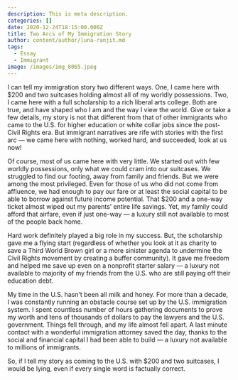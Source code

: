 ```yaml
---
description: This is meta description.
categories: []
date: 2020-12-24T18:15:00.000Z
title: Two Arcs of My Immigration Story
author: content/author/luna-ranjit.md
tags:
  - Essay
  - Immigrant
image: /images/img_8065.jpeg
---
```


I can tell my immigration story two different ways. One, I came here with $200 and two suitcases holding almost all of my worldly possessions. Two, I came here with a full scholarship to a rich liberal arts college. Both are true, and have shaped who I am and the way I view the world. Give or take a few details, my story is not that different from that of other immigrants who came to the U.S. for higher education or white collar jobs since the post-Civil Rights era. But immigrant narratives are rife with stories with the first arc — we came here with nothing, worked hard, and succeeded, look at us now!

Of course, most of us came here with very little. We started out with few worldly possessions, only what we could cram into our suitcases. We struggled to find our footing, away from family and friends. But we were among the most privileged. Even for those of us who did not come from affluence, we had enough to pay our fare or at least the social capital to be able to borrow against future income potential. That $200 and a one-way ticket almost wiped out my parents’ entire life savings. Yet, my family could afford that airfare, even if just one-way — a luxury still not available to most of the people back home.

Hard work definitely played a big role in my success. But, the scholarship gave me a flying start (regardless of whether you look at it as charity to save a Third World Brown girl or a more sinister agenda to undermine the Civil Rights movement by creating a buffer community). It gave me freedom and helped me save up even on a nonprofit starter salary — a luxury not available to majority of my friends from the U.S. who are still paying off their education debt.

My time in the U.S. hasn’t been all milk and honey. For more than a decade, I was constantly running an obstacle course set up by the U.S. immigration system. I spent countless number of hours gathering documents to prove my worth and tens of thousands of dollars to pay the lawyers and the U.S. government. Things fell through, and my life almost fell apart. A last minute contact with a wonderful immigration attorney saved the day, thanks to the social and financial capital I had been able to build — a luxury not available to millions of immigrants.

So, if I tell my story as coming to the U.S. with $200 and two suitcases, I would be lying, even if every single word is factually correct.
